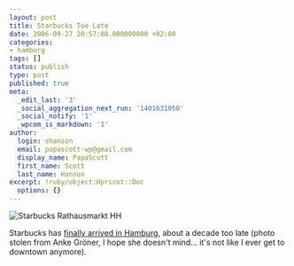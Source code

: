 ```yaml
---
layout: post
title: Starbucks Too Late
date: 2006-09-27 20:57:08.000000000 +02:00
categories:
- hamburg
tags: []
status: publish
type: post
published: true
meta:
  _edit_last: '3'
  _social_aggregation_next_run: '1401631050'
  _social_notify: '1'
  _wpcom_is_markdown: '1'
author:
  login: shanson
  email: papascott-wp@gmail.com
  display_name: PapaScott
  first_name: Scott
  last_name: Hanson
excerpt: !ruby/object:Hpricot::Doc
  options: {}
---
```

<p><img src="https://www.papascott.de/wordpress/wp-content/uploads/2006/09/starbucks_rathausmarkt_hh.jpg" alt="Starbucks Rathausmarkt HH" /></p>
<p>Starbucks has <a href="http://www.ankegroener.de/?p=1688">finally arrived in Hamburg</a>, about a decade too late (photo stolen from Anke Gröner, I hope she doesn't mind... it's not like I ever get to downtown anymore).</p>
